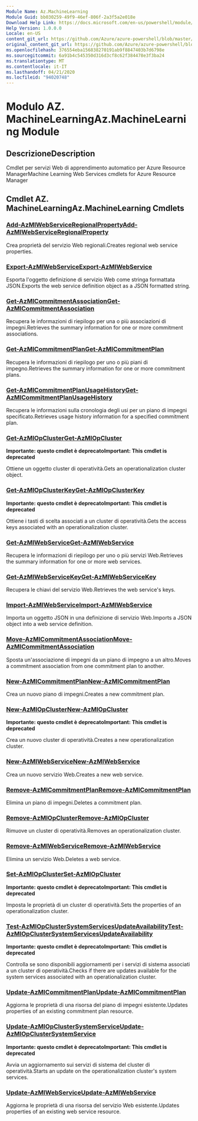 ```yaml
---
Module Name: Az.MachineLearning
Module Guid: bb030259-49f9-46ef-806f-2a3f5a2e018e
Download Help Link: https://docs.microsoft.com/en-us/powershell/module/az.machinelearning
Help Version: 1.0.0.0
Locale: en-US
content_git_url: https://github.com/Azure/azure-powershell/blob/master/src/MachineLearning/MachineLearning/help/Az.MachineLearning.md
original_content_git_url: https://github.com/Azure/azure-powershell/blob/master/src/MachineLearning/MachineLearning/help/Az.MachineLearning.md
ms.openlocfilehash: 376554eba156838270191ab9f8847403b7d6798e
ms.sourcegitcommit: 6a91b4c545350d316d3cf8c62f384478e3f3ba24
ms.translationtype: MT
ms.contentlocale: it-IT
ms.lasthandoff: 04/21/2020
ms.locfileid: "94020748"
---
```

# <span data-ttu-id="17582-101">Modulo AZ. MachineLearning</span><span class="sxs-lookup"><span data-stu-id="17582-101">Az.MachineLearning Module</span></span>
## <span data-ttu-id="17582-102">Descrizione</span><span class="sxs-lookup"><span data-stu-id="17582-102">Description</span></span>
<span data-ttu-id="17582-103">Cmdlet per servizi Web di apprendimento automatico per Azure Resource Manager</span><span class="sxs-lookup"><span data-stu-id="17582-103">Machine Learning Web Services cmdlets for Azure Resource Manager</span></span>

## <span data-ttu-id="17582-104">Cmdlet AZ. MachineLearning</span><span class="sxs-lookup"><span data-stu-id="17582-104">Az.MachineLearning Cmdlets</span></span>
### [<span data-ttu-id="17582-105">Add-AzMlWebServiceRegionalProperty</span><span class="sxs-lookup"><span data-stu-id="17582-105">Add-AzMlWebServiceRegionalProperty</span></span>](Add-AzMlWebServiceRegionalProperty.md)
<span data-ttu-id="17582-106">Crea proprietà del servizio Web regionali.</span><span class="sxs-lookup"><span data-stu-id="17582-106">Creates regional web service properties.</span></span>

### [<span data-ttu-id="17582-107">Export-AzMlWebService</span><span class="sxs-lookup"><span data-stu-id="17582-107">Export-AzMlWebService</span></span>](Export-AzMlWebService.md)
<span data-ttu-id="17582-108">Esporta l'oggetto definizione di servizio Web come stringa formattata JSON.</span><span class="sxs-lookup"><span data-stu-id="17582-108">Exports the web service definition object as a JSON formatted string.</span></span>

### [<span data-ttu-id="17582-109">Get-AzMlCommitmentAssociation</span><span class="sxs-lookup"><span data-stu-id="17582-109">Get-AzMlCommitmentAssociation</span></span>](Get-AzMlCommitmentAssociation.md)
<span data-ttu-id="17582-110">Recupera le informazioni di riepilogo per una o più associazioni di impegni.</span><span class="sxs-lookup"><span data-stu-id="17582-110">Retrieves the summary information for one or more commitment associations.</span></span>

### [<span data-ttu-id="17582-111">Get-AzMlCommitmentPlan</span><span class="sxs-lookup"><span data-stu-id="17582-111">Get-AzMlCommitmentPlan</span></span>](Get-AzMlCommitmentPlan.md)
<span data-ttu-id="17582-112">Recupera le informazioni di riepilogo per uno o più piani di impegno.</span><span class="sxs-lookup"><span data-stu-id="17582-112">Retrieves the summary information for one or more commitment plans.</span></span>

### [<span data-ttu-id="17582-113">Get-AzMlCommitmentPlanUsageHistory</span><span class="sxs-lookup"><span data-stu-id="17582-113">Get-AzMlCommitmentPlanUsageHistory</span></span>](Get-AzMlCommitmentPlanUsageHistory.md)
<span data-ttu-id="17582-114">Recupera le informazioni sulla cronologia degli usi per un piano di impegni specificato.</span><span class="sxs-lookup"><span data-stu-id="17582-114">Retrieves usage history information for a specified commitment plan.</span></span>

### [<span data-ttu-id="17582-115">Get-AzMlOpCluster</span><span class="sxs-lookup"><span data-stu-id="17582-115">Get-AzMlOpCluster</span></span>](Get-AzMlOpCluster.md)
<span data-ttu-id="17582-116">**Importante: questo cmdlet è deprecato**</span><span class="sxs-lookup"><span data-stu-id="17582-116">**Important: This cmdlet is deprecated**</span></span>

<span data-ttu-id="17582-117">Ottiene un oggetto cluster di operatività.</span><span class="sxs-lookup"><span data-stu-id="17582-117">Gets an operationalization cluster object.</span></span>

### [<span data-ttu-id="17582-118">Get-AzMlOpClusterKey</span><span class="sxs-lookup"><span data-stu-id="17582-118">Get-AzMlOpClusterKey</span></span>](Get-AzMlOpClusterKey.md)
<span data-ttu-id="17582-119">**Importante: questo cmdlet è deprecato**</span><span class="sxs-lookup"><span data-stu-id="17582-119">**Important: This cmdlet is deprecated**</span></span>

<span data-ttu-id="17582-120">Ottiene i tasti di scelta associati a un cluster di operatività.</span><span class="sxs-lookup"><span data-stu-id="17582-120">Gets the access keys associated with an operationalization cluster.</span></span>

### [<span data-ttu-id="17582-121">Get-AzMlWebService</span><span class="sxs-lookup"><span data-stu-id="17582-121">Get-AzMlWebService</span></span>](Get-AzMlWebService.md)
<span data-ttu-id="17582-122">Recupera le informazioni di riepilogo per uno o più servizi Web.</span><span class="sxs-lookup"><span data-stu-id="17582-122">Retrieves the summary information for one or more web services.</span></span>

### [<span data-ttu-id="17582-123">Get-AzMlWebServiceKey</span><span class="sxs-lookup"><span data-stu-id="17582-123">Get-AzMlWebServiceKey</span></span>](Get-AzMlWebServiceKey.md)
<span data-ttu-id="17582-124">Recupera le chiavi del servizio Web.</span><span class="sxs-lookup"><span data-stu-id="17582-124">Retrieves the web service's keys.</span></span>

### [<span data-ttu-id="17582-125">Import-AzMlWebService</span><span class="sxs-lookup"><span data-stu-id="17582-125">Import-AzMlWebService</span></span>](Import-AzMlWebService.md)
<span data-ttu-id="17582-126">Importa un oggetto JSON in una definizione di servizio Web.</span><span class="sxs-lookup"><span data-stu-id="17582-126">Imports a JSON object into a web service definition.</span></span>

### [<span data-ttu-id="17582-127">Move-AzMlCommitmentAssociation</span><span class="sxs-lookup"><span data-stu-id="17582-127">Move-AzMlCommitmentAssociation</span></span>](Move-AzMlCommitmentAssociation.md)
<span data-ttu-id="17582-128">Sposta un'associazione di impegni da un piano di impegno a un altro.</span><span class="sxs-lookup"><span data-stu-id="17582-128">Moves a commitment association from one commitment plan to another.</span></span>

### [<span data-ttu-id="17582-129">New-AzMlCommitmentPlan</span><span class="sxs-lookup"><span data-stu-id="17582-129">New-AzMlCommitmentPlan</span></span>](New-AzMlCommitmentPlan.md)
<span data-ttu-id="17582-130">Crea un nuovo piano di impegni.</span><span class="sxs-lookup"><span data-stu-id="17582-130">Creates a new commitment plan.</span></span>

### [<span data-ttu-id="17582-131">New-AzMlOpCluster</span><span class="sxs-lookup"><span data-stu-id="17582-131">New-AzMlOpCluster</span></span>](New-AzMlOpCluster.md)
<span data-ttu-id="17582-132">**Importante: questo cmdlet è deprecato**</span><span class="sxs-lookup"><span data-stu-id="17582-132">**Important: This cmdlet is deprecated**</span></span>

<span data-ttu-id="17582-133">Crea un nuovo cluster di operatività.</span><span class="sxs-lookup"><span data-stu-id="17582-133">Creates a new operationalization cluster.</span></span>

### [<span data-ttu-id="17582-134">New-AzMlWebService</span><span class="sxs-lookup"><span data-stu-id="17582-134">New-AzMlWebService</span></span>](New-AzMlWebService.md)
<span data-ttu-id="17582-135">Crea un nuovo servizio Web.</span><span class="sxs-lookup"><span data-stu-id="17582-135">Creates a new web service.</span></span>

### [<span data-ttu-id="17582-136">Remove-AzMlCommitmentPlan</span><span class="sxs-lookup"><span data-stu-id="17582-136">Remove-AzMlCommitmentPlan</span></span>](Remove-AzMlCommitmentPlan.md)
<span data-ttu-id="17582-137">Elimina un piano di impegni.</span><span class="sxs-lookup"><span data-stu-id="17582-137">Deletes a commitment plan.</span></span>

### [<span data-ttu-id="17582-138">Remove-AzMlOpCluster</span><span class="sxs-lookup"><span data-stu-id="17582-138">Remove-AzMlOpCluster</span></span>](Remove-AzMlOpCluster.md)
<span data-ttu-id="17582-139">Rimuove un cluster di operatività.</span><span class="sxs-lookup"><span data-stu-id="17582-139">Removes an operationalization cluster.</span></span>

### [<span data-ttu-id="17582-140">Remove-AzMlWebService</span><span class="sxs-lookup"><span data-stu-id="17582-140">Remove-AzMlWebService</span></span>](Remove-AzMlWebService.md)
<span data-ttu-id="17582-141">Elimina un servizio Web.</span><span class="sxs-lookup"><span data-stu-id="17582-141">Deletes a web service.</span></span>

### [<span data-ttu-id="17582-142">Set-AzMlOpCluster</span><span class="sxs-lookup"><span data-stu-id="17582-142">Set-AzMlOpCluster</span></span>](Set-AzMlOpCluster.md)
<span data-ttu-id="17582-143">**Importante: questo cmdlet è deprecato**</span><span class="sxs-lookup"><span data-stu-id="17582-143">**Important: This cmdlet is deprecated**</span></span>

<span data-ttu-id="17582-144">Imposta le proprietà di un cluster di operatività.</span><span class="sxs-lookup"><span data-stu-id="17582-144">Sets the properties of an operationalization cluster.</span></span>

### [<span data-ttu-id="17582-145">Test-AzMlOpClusterSystemServicesUpdateAvailability</span><span class="sxs-lookup"><span data-stu-id="17582-145">Test-AzMlOpClusterSystemServicesUpdateAvailability</span></span>](Test-AzMlOpClusterSystemServicesUpdateAvailability.md)
<span data-ttu-id="17582-146">**Importante: questo cmdlet è deprecato**</span><span class="sxs-lookup"><span data-stu-id="17582-146">**Important: This cmdlet is deprecated**</span></span>

<span data-ttu-id="17582-147">Controlla se sono disponibili aggiornamenti per i servizi di sistema associati a un cluster di operatività.</span><span class="sxs-lookup"><span data-stu-id="17582-147">Checks if there are updates available for the system services associated with an operationalization cluster.</span></span>

### [<span data-ttu-id="17582-148">Update-AzMlCommitmentPlan</span><span class="sxs-lookup"><span data-stu-id="17582-148">Update-AzMlCommitmentPlan</span></span>](Update-AzMlCommitmentPlan.md)
<span data-ttu-id="17582-149">Aggiorna le proprietà di una risorsa del piano di impegni esistente.</span><span class="sxs-lookup"><span data-stu-id="17582-149">Updates properties of an existing commitment plan resource.</span></span>

### [<span data-ttu-id="17582-150">Update-AzMlOpClusterSystemService</span><span class="sxs-lookup"><span data-stu-id="17582-150">Update-AzMlOpClusterSystemService</span></span>](Update-AzMlOpClusterSystemService.md)
<span data-ttu-id="17582-151">**Importante: questo cmdlet è deprecato**</span><span class="sxs-lookup"><span data-stu-id="17582-151">**Important: This cmdlet is deprecated**</span></span>

<span data-ttu-id="17582-152">Avvia un aggiornamento sui servizi di sistema del cluster di operatività.</span><span class="sxs-lookup"><span data-stu-id="17582-152">Starts an update on the operationalization cluster's system services.</span></span>

### [<span data-ttu-id="17582-153">Update-AzMlWebService</span><span class="sxs-lookup"><span data-stu-id="17582-153">Update-AzMlWebService</span></span>](Update-AzMlWebService.md)
<span data-ttu-id="17582-154">Aggiorna le proprietà di una risorsa del servizio Web esistente.</span><span class="sxs-lookup"><span data-stu-id="17582-154">Updates properties of an existing web service resource.</span></span>

